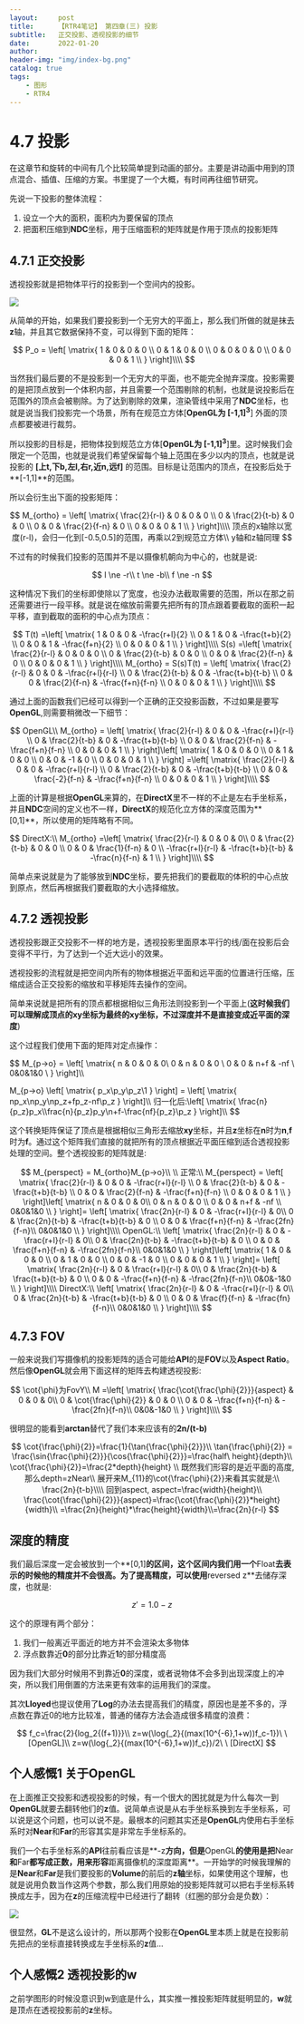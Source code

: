 ```yaml
---
layout:     post
title:      【RTR4笔记】 第四章(三) 投影
subtitle:   正交投影、透视投影的细节
date:       2022-01-20
author:     
header-img: "img/index-bg.png"
catalog: true
tags:
    - 图形
    - RTR4
---
```


# 4.7 投影

在这章节和旋转的中间有几个比较简单提到动画的部分。主要是讲动画中用到的顶点混合、插值、压缩的方案。书里提了一个大概，有时间再往细节研究。

先说一下投影的整体流程：

1. 设立一个大的面积，面积内为要保留的顶点
2. 把面积压缩到**NDC**坐标，用于压缩面积的矩阵就是作用于顶点的投影矩阵

## 4.7.1 正交投影

透视投影就是把物体平行的投影到一个空间内的投影。

![](/img/in-post/rtr/4\ortho.png)

从简单的开始，如果我们要投影到一个无穷大的平面上，那么我们所做的就是抹去**z**轴，并且其它数据保持不变，可以得到下面的矩阵：

$$
P_o = 
\left[
\matrix{
	1 & 0 & 0 & 0 \\
	0 & 1 & 0 & 0 \\
	0 & 0 & 0 & 0 \\
	0 & 0 & 0 & 1 \\
}
\right]\\\\
$$

当然我们最后要的不是投影到一个无穷大的平面，也不能完全抛弃深度。投影需要的是把顶点放到一个体积内部，并且需要一个范围剔除的机制，也就是说投影后在范围外的顶点会被剔除。为了达到剔除的效果，渲染管线中采用了**NDC**坐标，也就是说当我们投影完一个场景，所有在规范立方体[**OpenGL为 [-1,1]<sup>3</sup>**] 外面的顶点都要被进行裁剪。

所以投影的目标是，把物体投到规范立方体[**OpenGL为 [-1,1]<sup>3</sup>**]里。这时候我们会限定一个范围，也就是说我们希望保留每个轴上范围在多少以内的顶点，也就是说投影的 **[上t,下b,左l,右r,近n,远f]** 的范围。目标是让范围内的顶点，在投影后处于**[-1,1]**的范围。

所以会衍生出下面的投影矩阵：

$$
M_{ortho} = 
\left[
\matrix{
	\frac{2}{r-l} & 0 & 0 & 0 \\
	0 & \frac{2}{t-b} & 0 & 0 \\
	0 & 0 & \frac{2}{f-n} & 0 \\
	0 & 0 & 0 & 1 \\
}
\right]\\\\
顶点的x轴除以宽度(r-l)，会归一化到[-0.5,0.5]的范围，再乘以2到规范立方体\\
y轴和z轴同理
$$

不过有的时候我们投影的范围并不是以摄像机朝向为中心的，也就是说:

$$
l \ne -r\\
t \ne -b\\
f \ne -n
$$

这种情况下我们的坐标即使除以了宽度，也没办法截取需要的范围，所以在那之前还需要进行一段平移。就是说在缩放前需要先把所有的顶点跟着要截取的面积一起平移，直到截取的面积的中心点为顶点：

$$
T(t) =\left[
\matrix{
	1 & 0 & 0 & -\frac{r+l}{2} \\
	0 & 1 & 0 & -\frac{t+b}{2} \\
	0 & 0 & 1 & -\frac{f+n}{2} \\
	0 & 0 & 0 & 1 \\
}
\right]\\\\
S(s) =\left[
\matrix{
	\frac{2}{r-l} & 0 & 0 & 0 \\
	0 & \frac{2}{t-b} & 0 & 0 \\
	0 & 0 & \frac{2}{f-n} & 0 \\
	0 & 0 & 0 & 1 \\
}
\right]\\\\
M_{ortho} = S(s)T(t) = \left[
\matrix{
	\frac{2}{r-l} & 0 & 0 & -\frac{r+l}{r-l} \\
	0 & \frac{2}{t-b} & 0 & -\frac{t+b}{t-b} \\
	0 & 0 & \frac{2}{f-n} & -\frac{f+n}{f-n} \\
	0 & 0 & 0 & 1 \\
}
\right]\\\\
$$

通过上面的函数我们已经可以得到一个正确的正交投影函数，不过如果是要写**OpenGL**,则需要稍微改一下细节：

$$
OpenGL\\
M_{ortho} = 
\left[
\matrix{
	\frac{2}{r-l} & 0 & 0 & -\frac{r+l}{r-l} \\
	0 & \frac{2}{t-b} & 0 & -\frac{t+b}{t-b} \\
	0 & 0 & \frac{2}{f-n} & -\frac{f+n}{f-n} \\
	0 & 0 & 0 & 1 \\
}
\right]\left[
\matrix{
	1 & 0 & 0 & 0 \\
	0 & 1 & 0 & 0 \\
	0 & 0 & -1 & 0 \\
	0 & 0 & 0 & 1 \\
}
\right]
=\left[
\matrix{
	\frac{2}{r-l} & 0 & 0 & -\frac{r+l}{r-l} \\
	0 & \frac{2}{t-b} & 0 & -\frac{t+b}{t-b} \\
	0 & 0 & \frac{-2}{f-n} & -\frac{f+n}{f-n} \\
	0 & 0 & 0 & 1 \\
}
\right]\\\\
$$


上面的计算是根据**OpenGL**来算的，在**DirectX**里不一样的不止是左右手坐标系，并且**NDC**空间的定义也不一样，**DirectX**的规范化立方体的深度范围为**[0,1]**，所以使用的矩阵略有不同。

$$
DirectX:\\
M_{ortho} =\left[
\matrix{
	\frac{2}{r-l} & 0 & 0 & 0\\
	0 & \frac{2}{t-b} & 0 & 0 \\
	0 & 0 & \frac{1}{f-n} & 0 \\
	-\frac{r+l}{r-l}  & -\frac{t+b}{t-b} & -\frac{n}{f-n} & 1 \\
}
\right]\\\\
$$


简单点来说就是为了能够放到**NDC**坐标，要先把我们的要截取的体积的中心点放到原点，然后再根据我们要截取的大小选择缩放。



## 4.7.2 透视投影

透视投影跟正交投影不一样的地方是，透视投影里面原本平行的线/面在投影后会变得不平行，为了达到一个近大远小的效果。

透视投影的流程就是把空间内所有的物体根据近平面和远平面的位置进行压缩，压缩成适合正交投影的缩放和平移矩阵去操作的空间。

简单来说就是把所有的顶点都根据相似三角形法则投影到一个平面上(**这时候我们可以理解成顶点的xy坐标为最终的xy坐标，不过深度并不是直接变成近平面的深度**)

这个过程我们使用下面的矩阵对定点操作：

$$
M_{p->o} = \left[
\matrix{
	n & 0 & 0 & 0\\
	0 & n & 0 & 0 \\
	0 & 0 & n+f & -nf \\
	0&0&1&0 \\
}
\right]\\\\

M_{p->o} \left[
\matrix{
	p_x\\p_y\\p_z\\1
}
\right] = \left[
\matrix{
	np_x\\np_y\\np_z+fp_z-nf\\p_z
}
\right]\\\\
归一化后:\left[
\matrix{
	\frac{n}{p_z}p_x\\\frac{n}{p_z}p_y\\n+f-\frac{nf}{p_z}\\p_z
}
\right]\\\\
$$

这个转换矩阵保证了顶点是根据相似三角形去缩放**xy**坐标，并且**z**坐标在**n**时为**n**,**f**时为**f**。通过这个矩阵我们直接的就把所有的顶点根据近平面压缩到适合透视投影处理的空间。整个透视投影的矩阵就是:

$$
M_{perspect} = M_{ortho}M_{p->o}\\
\\
正常:\\
M_{perspect} = \left[
\matrix{
	\frac{2}{r-l} & 0 & 0 & -\frac{r+l}{r-l} \\
	0 & \frac{2}{t-b} & 0 & -\frac{t+b}{t-b} \\
	0 & 0 & \frac{2}{f-n} & -\frac{f+n}{f-n} \\
	0 & 0 & 0 & 1 \\
}
\right]\left[
\matrix{
	n & 0 & 0 & 0\\
	0 & n & 0 & 0 \\
	0 & 0 & n+f & -nf \\
	0&0&1&0 \\
}
\right]=
\left[
\matrix{
	\frac{2n}{r-l} & 0 & -\frac{r+l}{r-l} & 0\\
	0 & \frac{2n}{t-b} & -\frac{t+b}{t-b} & 0 \\
	0 & 0 & \frac{f+n}{f-n} & -\frac{2fn}{f-n}\\
	0&0&1&0 \\
}
\right]\\\\
OpenGL:\\
\left[
\matrix{
	\frac{2n}{r-l} & 0 & -\frac{r+l}{r-l} & 0\\
	0 & \frac{2n}{t-b} & -\frac{t+b}{t-b} & 0 \\
	0 & 0 & \frac{f+n}{f-n} & -\frac{2fn}{f-n}\\
	0&0&1&0 \\
}
\right]\left[
\matrix{
	1 & 0 & 0 & 0 \\
	0 & 1 & 0 & 0 \\
	0 & 0 & -1 & 0 \\
	0 & 0 & 0 & 1 \\
}
\right]= \left[
\matrix{
	\frac{2n}{r-l} & 0 & \frac{r+l}{r-l} & 0\\
	0 & \frac{2n}{t-b} & \frac{t+b}{t-b} & 0 \\
	0 & 0 & -\frac{f+n}{f-n} & -\frac{2fn}{f-n}\\
	0&0&-1&0 \\
}
\right]\\\\
DirectX:\\
\left[
\matrix{
	\frac{2n}{r-l} & 0 & -\frac{r+l}{r-l} & 0\\
	0 & \frac{2n}{t-b} & -\frac{t+b}{t-b} & 0 \\
	0 & 0 & \frac{f}{f-n} & -\frac{fn}{f-n}\\
	0&0&1&0 \\
}
\right]\\\\
$$


## 4.7.3 FOV

一般来说我们写摄像机的投影矩阵的适合可能给**API**的是**FOV**以及**Aspect Ratio**。然后像**OpenGL**就会用下面这样的矩阵去构建透视投影:

$$
\cot{\phi}为FovY\\
M =\left[
\matrix{
	\frac{\cot{\frac{\phi}{2}}}{aspect} & 0 & 0 & 0\\
	0 & \cot{\frac{\phi}{2}} & 0 & 0 \\
	0 & 0 & -\frac{f+n}{f-n} & -\frac{2fn}{f-n}\\
	0&0&-1&0 \\
}
\right]\\\\
$$

很明显的能看到**arctan**替代了我们本来应该有的**2n/(t-b)**

$$
\cot{\frac{\phi}{2}}=\frac{1}{\tan{\frac{\phi}{2}}}\\
\tan{\frac{\phi}{2}} = \frac{\sin{\frac{\phi}{2}}}{\cos{\frac{\phi}{2}}}=\frac{half\ height}{depth}\\
\cot{\frac{\phi}{2}}=\frac{2*depth}{height}
\\
既然我们形容的是近平面的高度,那么depth=zNear\\
展开来M_{11}的\cot{\frac{\phi}{2}}来看其实就是:\\
\frac{2n}{t-b}\\\\
回到aspect, aspect=\frac{width}{height}\\
\frac{\cot{\frac{\phi}{2}}}{aspect}=\frac{\cot{\frac{\phi}{2}}*height}{width}\\
=\frac{2n}{height}*\frac{height}{width}\\=\frac{2n}{r-l}
$$

## 深度的精度

我们最后深度一定会被放到一个**[0,1]**的区间，这个区间内我们用一个**Float**去表示的时候他的精度并不会很高。为了提高精度，可以使用**reversed z**去储存深度，也就是:

$$
z' = 1.0-z
$$

这个的原理有两个部分：

1. 我们一般离近平面近的地方并不会渲染太多物体
2. 浮点数靠近**0**的部分比靠近**1**的部分精度高

因为我们大部分时候用不到靠近**0**的深度，或者说物体不会多到出现深度上的冲突，所以我们用倒置的方法来更有效率的运用我们的深度。

其次**Lloyed**也提议使用了**Log**的办法去提高我们的精度，原因也是差不多的，浮点数在靠近0的地方比较准，普通的储存方法会造成很多精度的浪费：

$$
f_c=\frac{2}{log_2{(f+1)}}\\
z=w(\log{_2}{(max(10^{-6},1+w))f_c-1})\ \ [OpenGL]\\
z=w(\log{_2}{(max(10^{-6},1+w))f_c})/2\ \ [DirectX]
$$


## 个人感慨1 关于OpenGL

在上面推正交投影和透视投影的时候，有一个很大的困扰就是为什么每次一到**OpenGL**就要去翻转他们的**z**值。说简单点说是从右手坐标系换到左手坐标系，可以说是这个问题，也可以说不是。最根本的问题其实还是**OpenGL**内使用右手坐标系时对**Near**和**Far**的形容其实是非常左手坐标系的。

我们一个右手坐标系的**API**往前看应该是**-z**方向，但是**OpenGL**的使用是把**Near**和**Far**都写成正数，用来形容**距离摄像机的深度距离**。一开始学的时候我理解的是**Near**和**Far**是我们要投影的**Volume**的前后的**z轴**坐标，如果使用这个理解，也就是说用负数当作这两个参数，那么我们用原始的投影矩阵就可以把右手坐标系转换成左手，因为在**z**的压缩流程中已经进行了翻转（红圈的部分会是负数）：

![](/img/in-post/rtr/4\gl.png)

很显然，**GL**不是这么设计的，所以那两个投影在**OpenGL**里本质上就是在投影前先把点的坐标直接转换成左手坐标系的**z**值...



## 个人感慨2 透视投影的w

之前学图形的时候没意识到w到底是什么，其实推一推投影矩阵就挺明显的，**w**就是顶点在透视投影前的**z**坐标。
